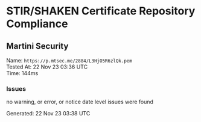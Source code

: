 # STIR/SHAKEN Certificate Repository Compliance

## Martini Security

Name: `https://p.mtsec.me/2884/L3HjO5R6zlQk.pem`\
Tested At: 22 Nov 23 03:36 UTC\
Time: 144ms

### Issues

no warning, or error, or notice date level issues were found

Generated: 22 Nov 23 03:38 UTC